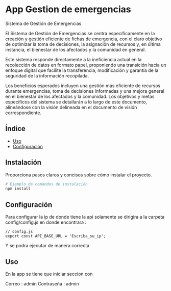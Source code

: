 # App Gestion de emergencias

Sistema de Gestión de Emergencias

El Sistema de Gestión de Emergencias se centra específicamente en la creación y gestión eficiente de fichas de emergencia, con el claro objetivo de optimizar la toma de decisiones, la asignación de recursos y, en última instancia, el bienestar de los afectados y la comunidad en general. 

Este sistema responde directamente a la ineficiencia actual en la recolección de datos en formato papel, proponiendo una transición hacia un enfoque digital que facilite la transferencia, modificación y garantía de la seguridad de la información recopilada.

Los beneficios esperados incluyen una gestión más eficiente de recursos durante emergencias, toma de decisiones informadas y una mejora general en el bienestar de los afectados y la comunidad. Los objetivos y metas específicos del sistema se detallarán a lo largo de este documento, alineándose con la visión delineada en el documento de visión correspondiente.

## Índice

- [Uso](#uso)
- [Configuración](#configuración)

## Instalación

Proporciona pasos claros y concisos sobre cómo instalar el proyecto.

```bash
# Ejemplo de comandos de instalación
npm install
```

## Configuración

Para configurar la ip de donde tiene la api solamente se dirigira a la carpeta config/config.js en donde encontrara :

```
// config.js
export const API_BASE_URL = 'Escriba_su_ip';
```

Y se podra ejecutar de manera correcta

## Uso

En la app se tiene que iniciar seccion con 

Correo : admin
Contraseña : admin